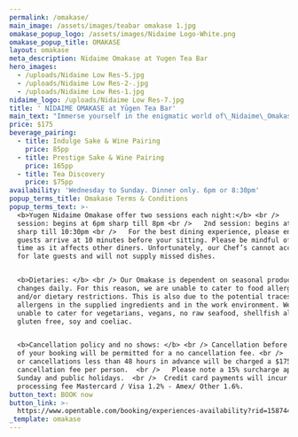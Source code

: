 ```yaml
---
permalink: /omakase/
main_image: /assets/images/teabar omakase 1.jpg
omakase_popup_logo: /assets/images/Nidaime Logo-White.png
omakase_popup_title: OMAKASE
layout: omakase
meta_description: Nidaime Omakase at Yugen Tea Bar
hero_images:
  - /uploads/Nidaime Low Res-5.jpg
  - /uploads/Nidaime Low Res-2-.jpg
  - /uploads/Nidaime Low Res-1.jpg
nidaime_logo: /uploads/Nidaime Low Res-7.jpg
title: ' NIDAIME OMAKASE at Yūgen Tea Bar'
main_text: "Immerse yourself in the enigmatic world of\_Nidaime\_Omakase.\n\nOmakase is a culinary journey guided by the chef, seasonal produce, and creativity. Our talented Chefs\_and Sommeliers curate a refined multi-course menu right before your eyes, that goes beyond the ordinary and features the finest seasonal ingredients sourced. Our\_ever-evolving\_beverage menu\_includes small release, rare & one-off pairings\_of high-quality\_Sake, Tea & Whisky’s available as an add on\_to complement your dining journey.\n\nHosted at\_Yūgen\_Tea Bar,\_this intimate 8 seater Chef-to-Guest experience\_serves as\_an\_incubator for experimental\_ideas in a\_laid-back\_and entertaining space.\n"
price: $175
beverage_pairing:
  - title: Indulge Sake & Wine Pairing
    price: 85pp
  - title: Prestige Sake & Wine Pairing
    price: 165pp
  - title: Tea Discovery
    price: $75pp
availability: 'Wednesday to Sunday. Dinner only. 6pm or 8:30pm'
popup_terms_title: Omakase Terms & Conditions
popup_terms_text: >-
  <b>Yugen Nidaime Omakase offer two sessions each night:</b> <br />   1st
  session: begins at 6pm sharp till 8pm <br />   2nd session: begins at 8.30pm
  sharp till 10:30pm <br />   For the best dining experience, please ensure all
  guests arrive at 10 minutes before your sitting. Please be mindful of dining
  time as it affects other diners. Unfortunately, our Chef’s cannot accommodate
  for late guests and will not supply missed dishes.


  <b>Dietaries: </b> <br /> Our Omakase is dependent on seasonal produce and
  changes daily. For this reason, we are unable to cater to food allergies
  and/or dietary restrictions. This is also due to the potential traces of
  allergens in the supplied ingredients and in the work environment. We are
  unable to cater for vegetarians, vegans, no raw seafood, shellfish allergies,
  gluten free, soy and coeliac.


  <b>Cancellation policy and no shows: </b> <br /> Cancellation before 48 hours
  of your booking will be permitted for a no cancellation fee. <br />   No shows
  or cancellations less than 48 hours in advance will be charged a $175
  cancellation fee per person.  <br />   Please note a 15% surcharge apply on
  Sunday and public holidays.  <br />  Credit card payments will incur a
  processing fee Mastercard / Visa 1.2% - Amex/ Other 1.6%.
button_text: BOOK now
button_link: >-
  https://www.opentable.com/booking/experiences-availability?rid=158744&restref=158744&experienceId=336586&utm_source=external&utm_medium=referral&utm_campaign=shared
_template: omakase
---
```



